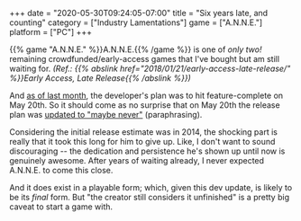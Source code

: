 +++
date = "2020-05-30T09:24:05-07:00"
title = "Six years late, and counting"
category = ["Industry Lamentations"]
game = ["A.N.N.E."]
platform = ["PC"]
+++

{{% game "A.N.N.E." %}}A.N.N.E.{{% /game %}} is one of <i>only two!</i> remaining crowdfunded/early-access games that I've bought but am still waiting for.  <i>(Ref.: {{% abslink href="2018/01/21/early-access-late-release/" %}}Early Access, Late Release{{% /abslink %}})</i>

And <a href="https://steamcommunity.com/games/262370/announcements/detail/2117196326623902205">as of last month</a>, the developer's plan was to hit feature-complete on May 20th.  So it should come as no surprise that on May 20th the release plan was <a href="https://steamcommunity.com/games/262370/announcements/detail/1696100248032793314">updated to "maybe never"</a> (paraphrasing).

Considering the initial release estimate was in 2014, the shocking part is really that it took this long for him to give up.  Like, I don't want to sound discouraging -- the dedication and persistence he's shown up until now is genuinely awesome.  After years of waiting already, I never expected A.N.N.E. to come this close.

And it does exist in a playable form; which, given this dev update, is likely to be its <i>final</i> form.  But "the creator still considers it unfinished" is a pretty big caveat to start a game with.
